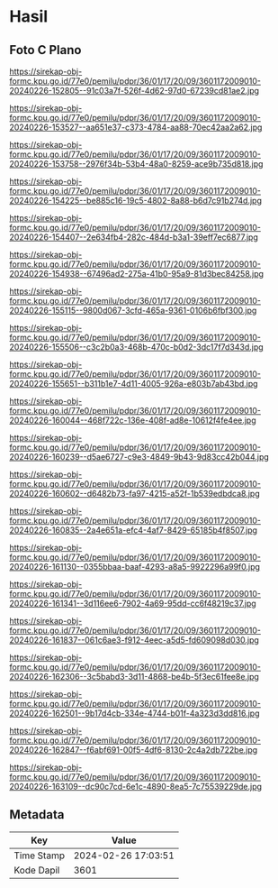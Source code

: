 # Hasil

## Foto C Plano

https://sirekap-obj-formc.kpu.go.id/77e0/pemilu/pdpr/36/01/17/20/09/3601172009010-20240226-152805--91c03a7f-526f-4d62-97d0-67239cd81ae2.jpg

https://sirekap-obj-formc.kpu.go.id/77e0/pemilu/pdpr/36/01/17/20/09/3601172009010-20240226-153527--aa651e37-c373-4784-aa88-70ec42aa2a62.jpg

https://sirekap-obj-formc.kpu.go.id/77e0/pemilu/pdpr/36/01/17/20/09/3601172009010-20240226-153758--2976f34b-53b4-48a0-8259-ace9b735d818.jpg

https://sirekap-obj-formc.kpu.go.id/77e0/pemilu/pdpr/36/01/17/20/09/3601172009010-20240226-154225--be885c16-19c5-4802-8a88-b6d7c91b274d.jpg

https://sirekap-obj-formc.kpu.go.id/77e0/pemilu/pdpr/36/01/17/20/09/3601172009010-20240226-154407--2e634fb4-282c-484d-b3a1-39eff7ec6877.jpg

https://sirekap-obj-formc.kpu.go.id/77e0/pemilu/pdpr/36/01/17/20/09/3601172009010-20240226-154938--67496ad2-275a-41b0-95a9-81d3bec84258.jpg

https://sirekap-obj-formc.kpu.go.id/77e0/pemilu/pdpr/36/01/17/20/09/3601172009010-20240226-155115--9800d067-3cfd-465a-9361-0106b6fbf300.jpg

https://sirekap-obj-formc.kpu.go.id/77e0/pemilu/pdpr/36/01/17/20/09/3601172009010-20240226-155506--c3c2b0a3-468b-470c-b0d2-3dc17f7d343d.jpg

https://sirekap-obj-formc.kpu.go.id/77e0/pemilu/pdpr/36/01/17/20/09/3601172009010-20240226-155651--b311b1e7-4d11-4005-926a-e803b7ab43bd.jpg

https://sirekap-obj-formc.kpu.go.id/77e0/pemilu/pdpr/36/01/17/20/09/3601172009010-20240226-160044--468f722c-136e-408f-ad8e-10612f4fe4ee.jpg

https://sirekap-obj-formc.kpu.go.id/77e0/pemilu/pdpr/36/01/17/20/09/3601172009010-20240226-160239--d5ae6727-c9e3-4849-9b43-9d83cc42b044.jpg

https://sirekap-obj-formc.kpu.go.id/77e0/pemilu/pdpr/36/01/17/20/09/3601172009010-20240226-160602--d6482b73-fa97-4215-a52f-1b539edbdca8.jpg

https://sirekap-obj-formc.kpu.go.id/77e0/pemilu/pdpr/36/01/17/20/09/3601172009010-20240226-160835--2a4e651a-efc4-4af7-8429-65185b4f8507.jpg

https://sirekap-obj-formc.kpu.go.id/77e0/pemilu/pdpr/36/01/17/20/09/3601172009010-20240226-161130--0355bbaa-baaf-4293-a8a5-9922296a99f0.jpg

https://sirekap-obj-formc.kpu.go.id/77e0/pemilu/pdpr/36/01/17/20/09/3601172009010-20240226-161341--3d116ee6-7902-4a69-95dd-cc6f48219c37.jpg

https://sirekap-obj-formc.kpu.go.id/77e0/pemilu/pdpr/36/01/17/20/09/3601172009010-20240226-161837--061c6ae3-f912-4eec-a5d5-fd609098d030.jpg

https://sirekap-obj-formc.kpu.go.id/77e0/pemilu/pdpr/36/01/17/20/09/3601172009010-20240226-162306--3c5babd3-3d11-4868-be4b-5f3ec61fee8e.jpg

https://sirekap-obj-formc.kpu.go.id/77e0/pemilu/pdpr/36/01/17/20/09/3601172009010-20240226-162501--9b17d4cb-334e-4744-b01f-4a323d3dd816.jpg

https://sirekap-obj-formc.kpu.go.id/77e0/pemilu/pdpr/36/01/17/20/09/3601172009010-20240226-162847--f6abf691-00f5-4df6-8130-2c4a2db722be.jpg

https://sirekap-obj-formc.kpu.go.id/77e0/pemilu/pdpr/36/01/17/20/09/3601172009010-20240226-163109--dc90c7cd-6e1c-4890-8ea5-7c75539229de.jpg


## Metadata

| Key        | Value               |
| ---------- | ------------------- |
| Time Stamp | 2024-02-26 17:03:51 |
| Kode Dapil | 3601                |



